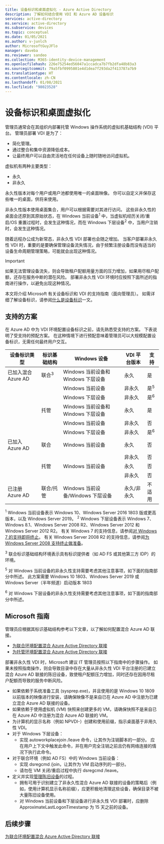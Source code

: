 ```yaml
---
title: 设备标识和桌面虚拟化 - Azure Active Directory
description: 了解如何结合使用 VDI 和 Azure AD 设备标识
services: active-directory
ms.service: active-directory
ms.subservice: devices
ms.topic: conceptual
ms.date: 01/05/2021
ms.author: v-junlch
author: MicrosoftGuyJFlo
manager: daveba
ms.reviewer: sandeo
ms.collection: M365-identity-device-management
ms.openlocfilehash: 226e75254ed56047a1ccadca7b7fb2dfa48b83a3
ms.sourcegitcommit: 79a5fbf0995801e4d1dea7f293da2f413787a7b9
ms.translationtype: HT
ms.contentlocale: zh-CN
ms.lasthandoff: 01/08/2021
ms.locfileid: "98023528"
---
```

# <a name="device-identity-and-desktop-virtualization"></a>设备标识和桌面虚拟化

管理员通常会在其组织内部署托管 Windows 操作系统的虚拟机基础结构 (VDI) 平台。 管理员部署 VDI 是为了：

- 简化管理。
- 通过整合和集中资源降低成本。
- 让最终用户可以自由灵活地在任何设备上随时随地访问虚拟机。

虚拟机有两种主要类型：

- 永久
- 非永久

永久性版本对每个用户或用户池都使用唯一的桌面映像。 你可以自定义并保存这些唯一的桌面，供将来使用。 

非永久性版本使用桌面集合，用户可以根据需要对其进行访问。 这些非永久性的桌面会还原到其原始状态，在 Windows 当前设备<sup>1</sup> 中，当虚拟机经历关闭/重启/OS 重置过程时，会发生这种情况，而在 Windows 下层设备<sup>2</sup> 中，当用户注销时，会发生这种情况。

随着远程办公成为新常态，非永久性 VDI 部署也会随之增加。 当客户部署非永久性 VDI 时，重要的是要确保管理设备流失情况，由于频繁注册设备而没有适当的设备生命周期管理策略，可能就会出现这种情况。

> [!IMPORTANT]
> 如果无法管理设备流失，则会导致租户配额用量方面的压力增加，如果用尽租户配额，还存在服务中断的潜在风险。 部署非永久性 VDI 环境时应按照下面所述的指南进行操作，以避免出现这种情况。

本文将介绍 Microsoft 有关设备标识和 VDI 的支持指南（面向管理员）。 如需详细了解设备标识，请参阅[什么是设备标识](overview.md)一文。

## <a name="supported-scenarios"></a>支持的方案

在 Azure AD 中为 VDI 环境配置设备标识之前，请先熟悉受支持的方案。 下表说明了受支持的预配方案。 在这种情境下进行预配意味着管理员可以大规模配置设备标识，无需任何最终用户交互。

| 设备标识类型 | 标识基础结构 | Windows 设备 | VDI 平台版本 | 支持 |
| --- | --- | --- | --- | --- |
| 已加入混合 Azure AD | 联合<sup>3</sup> | Windows 当前设备和 Windows 下层设备 | 永久 | 是 |
|   |   | Windows 当前设备 | 非永久 | 是<sup>5</sup> |
|   |   | Windows 下层设备 | 非永久 | 是<sup>6</sup> |
|   | 托管 | Windows 当前设备和 Windows 下层设备 | 永久 | 是 |
|   |   | Windows 当前设备 | 非永久 | 否 |
|   |   | Windows 下层设备 | 非永久 | 是<sup>6</sup> |
| 已加入 Azure AD | 联合 | Windows 当前设备 | 永久 | 否 |
|   |   |   | 非永久 | 否 |
|   | 托管 | Windows 当前设备 | 永久 | 否 |
|   |   |   | 非永久 | 否 |
| 已注册 Azure AD | 联合/托管 | Windows 当前设备/Windows 下层设备 | 永久/非永久 | 不适用 |

<sup>1</sup> Windows 当前设备表示 Windows 10、Windows Server 2016 1803 版或更高版本，以及 Windows Server 2019。
<sup>2</sup> Windows 下层设备表示 Windows 7、Windows 8.1、Windows Server 2008 R2、Windows Server 2012 和 Windows Server 2012 R2。 有关 Windows 7 的支持信息，请参阅[对 Windows 7 的支持即将终止](https://www.microsoft.com/microsoft-365/windows/end-of-windows-7-support)。 有关 Windows Server 2008 R2 的支持信息，请参阅[为 Windows Server 2008 支持终止做准备](https://www.microsoft.com/cloud-platform/windows-server-2008)。

<sup>3</sup> 联合标识基础结构环境表示具有标识提供者（如 AD FS 或其他第三方 IDP）的环境。

<sup>5</sup> 对 Windows 当前设备的非永久性支持需要考虑其他注意事项，如下面的指南部分中所述。 此方案需要 Windows 10 1803、Windows Server 2019 或 Windows Server（半年频道）启动版本 1803

<sup>6</sup> 对 Windows 下层设备的非永久性支持需要考虑其他注意事项，如下面的指南部分中所述。


## <a name="microsofts-guidance"></a>Microsoft 指南

管理员应根据其标识基础结构参考以下文章，以了解如何配置混合 Azure AD 联接。

- [为联合环境配置混合 Azure Active Directory 联接](hybrid-azuread-join-federated-domains.md)
- [为托管环境配置混合 Azure Active Directory 联接](hybrid-azuread-join-managed-domains.md)

部署非永久性 VDI 时，Microsoft 建议 IT 管理员按照以下指南中的步骤操作。 如果未按照指南操作，则会导致目录中存在大量从非永久性 VDI 平台注册的已建立混合 Azure AD 联接的陈旧设备，致使租户配额压力增加，同时还存在因用尽租户配额而导致的服务中断风险。

- 如果依赖于系统准备工具 (sysprep.exe)，并且使用的是 Windows 10 1809 以前版本的映像进行安装，请确保映像不是来自已在 Azure AD 中注册为已建立混合 Azure AD 联接的设备。
- 如果依赖于使用虚拟机 (VM) 快照来创建更多的 VM，请确保快照不是来自已在 Azure AD 中注册为混合 Azure AD 联接的 VM。
- 为计算机的显示名称（例如 NPVDI-）创建和使用前缀，指示桌面基于非用久性 VDI。
- 对于 Windows 下层设备：
   - 实现 autoworkplacejoin /leave 命令，让其作为注销脚本的一部分。 应在用户上下文中触发此命令，并在用户完全注销之前且仍有网络连接的情况下执行此命令。
- 对于联合环境（例如 AD FS）中的 Windows 当前设备：
   - 实现 dsregcmd /join，让其作为 VM 启动序列的一部分。
   - 请勿在 VM 关闭/重启过程中执行 dsregcmd /leave。
- 定义并实现[管理陈旧设备](manage-stale-devices.md)的过程。
   - 拥有可用于识别建立了非永久性混合 Azure AD 联接的设备的策略后（例如，使用计算机显示名称前缀），应更积极地清理这些设备，确保目录不被大量陈旧设备使用。
   - 对 Windows 当前设备和下层设备进行非永久性 VDI 部署时，应删除 ApproximateLastLogonTimestamp 为 15 天之前的设备。
 
## <a name="next-steps"></a>后续步骤

[为联合环境配置混合 Azure Active Directory 联接](hybrid-azuread-join-federated-domains.md)

